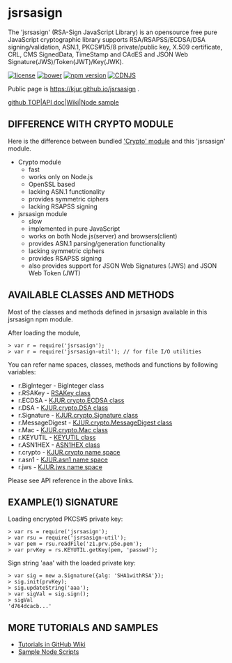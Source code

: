 jsrsasign
=========

The 'jsrsasign' (RSA-Sign JavaScript Library) is an opensource free pure JavaScript cryptographic library supports RSA/RSAPSS/ECDSA/DSA signing/validation, ASN.1, PKCS#1/5/8 private/public key, X.509 certificate, CRL, CMS SignedData, TimeStamp and CAdES and JSON Web Signature(JWS)/Token(JWT)/Key(JWK).

[![license](https://img.shields.io/badge/license-MIT-green.svg?style=flat)](https://github.com/kjur/jsrsasign/blob/master/LICENSE.txt)
[![bower](https://img.shields.io/bower/v/jsrsasign.svg?maxAge=2592000)](https://libraries.io/bower/jsrsasign)
[![npm version](https://badge.fury.io/js/jsrsasign.svg)](https://badge.fury.io/js/jsrsasign)
[![CDNJS](https://img.shields.io/cdnjs/v/jsrsasign.svg)](https://cdnjs.com/libraries/jsrsasign)

Public page is https://kjur.github.io/jsrsasign .

[github TOP](https://kjur.github.io/jsrsasign/)|[API doc](https://kjur.github.io/jsrsasign/api/)|[Wiki](https://github.com/kjur/jsrsasign/wiki)|[Node sample](https://github.com/kjur/jsrsasign/tree/master/sample_node)

DIFFERENCE WITH CRYPTO MODULE
-----------------------------

Here is the difference between bundled ['Crypto' module](http://nodejs.org/api/crypto.html) 
and this 'jsrsasign' module.

- Crypto module
    - fast
    - works only on Node.js
    - OpenSSL based
    - lacking ASN.1 functionality
    - provides symmetric ciphers
    - lacking RSAPSS signing
- jsrsasign module
    - slow
    - implemented in pure JavaScript
    - works on both Node.js(server) and browsers(client)
    - provides ASN.1 parsing/generation functionality
    - lacking symmetric ciphers
    - provides RSAPSS signing
    - also provides support for JSON Web Signatures (JWS) and JSON Web Token (JWT)

AVAILABLE CLASSES AND METHODS
-----------------------------

Most of the classes and methods defined in jsrsasign 
available in this jsrsasign npm module.

After loading the module,

    > var r = require('jsrsasign');
    > var r = require('jsrsasign-util'); // for file I/O utilities

You can refer name spaces, classes, methods and functions 
by following variables:

- r.BigInteger - BigInteger class
- r.RSAKey - [RSAKey class](https://kjur.github.io/jsrsasign/api/symbols/RSAKey.html)
- r.ECDSA - [KJUR.crypto.ECDSA class](https://kjur.github.io/jsrsasign/api/symbols/KJUR.crypto.ECDSA.html)
- r.DSA - [KJUR.crypto.DSA class](https://kjur.github.io/jsrsasign/api/symbols/KJUR.crypto.DSA.html)
- r.Signature - [KJUR.crypto.Signature class](https://kjur.github.io/jsrsasign/api/symbols/KJUR.crypto.Signature.html)
- r.MessageDigest - [KJUR.crypto.MessageDigest class](https://kjur.github.io/jsrsasign/api/symbols/KJUR.crypto.MessageDigest.html)
- r.Mac - [KJUR.crypto.Mac class](https://kjur.github.io/jsrsasign/api/symbols/KJUR.crypto.Mac.html)
- r.KEYUTIL - [KEYUTIL class](https://kjur.github.io/jsrsasign/api/symbols/KEYUTIL.html)
- r.ASN1HEX - [ASN1HEX class](https://kjur.github.io/jsrsasign/api/symbols/ASN1HEX.html)
- r.crypto - [KJUR.crypto name space](https://kjur.github.io/jsrsasign/api/symbols/KJUR.crypto.html)
- r.asn1 - [KJUR.asn1 name space](https://kjur.github.io/jsrsasign/api/symbols/KJUR.asn1.html)
- r.jws - [KJUR.jws name space](https://kjur.github.io/jsjws/api/)

Please see API reference in the above links.

EXAMPLE(1) SIGNATURE
--------------------

Loading encrypted PKCS#5 private key:

    > var rs = require('jsrsasign');
    > var rsu = require('jsrsasign-util');
    > var pem = rsu.readFile('z1.prv.p5e.pem');
    > var prvKey = rs.KEYUTIL.getKey(pem, 'passwd');

Sign string 'aaa' with the loaded private key:

    > var sig = new a.Signature({alg: 'SHA1withRSA'});
    > sig.init(prvKey);
    > sig.updateString('aaa');
    > var sigVal = sig.sign();
    > sigVal
    'd764dcacb...'

MORE TUTORIALS AND SAMPLES
--------------------
- [Tutorials in GitHub Wiki](https://github.com/kjur/jsrsasign/wiki)
- [Sample Node Scripts](https://github.com/kjur/jsrsasign/tree/master/sample_node)

